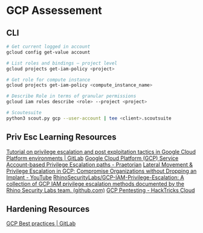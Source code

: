 # GCP Assessement
## CLI
```bash
# Get current logged in account
gcloud config get-value account

# List roles and bindings — project level
gcloud projects get-iam-policy <project>

# Get role for compute instance
gcloud projects get-iam-policy <compute_instance_name>

# Describe Role in terms of granular permissions
gcloud iam roles describe <role> --project <project> 

# Scoutesuite
python3 scout.py gcp --user-account | tee <client>.scoutsuite
```

## Priv Esc Learning Resources
[Tutorial on privilege escalation and post exploitation tactics in Google Cloud Platform environments | GitLab](https://about.gitlab.com/blog/2020/02/12/plundering-gcp-escalating-privileges-in-google-cloud-platform/)
[Google Cloud Platform (GCP) Service Account-based Privilege Escalation paths - Praetorian](https://www.praetorian.com/blog/google-cloud-platform-gcp-service-account-based-privilege-escalation-paths/)
[Lateral Movement & Privilege Escalation in GCP; Compromise Organizations without Dropping an Implant - YouTube](https://www.youtube.com/watch?v=kyqeBGNSEIc)
[RhinoSecurityLabs/GCP-IAM-Privilege-Escalation: A collection of GCP IAM privilege escalation methods documented by the Rhino Security Labs team. (github.com)](https://github.com/RhinoSecurityLabs/GCP-IAM-Privilege-Escalation)
[GCP Pentesting - HackTricks Cloud](https://cloud.hacktricks.xyz/pentesting-cloud/gcp-pentesting)

## Hardening Resources
[GCP Best practices | GitLab](https://about.gitlab.com/handbook/security/planning/security-development-deployment-requirements/)